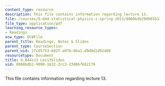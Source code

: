 ```yaml
---
content_type: resource
description: This file contains information regarding lecture 13.
file: /courses/8-044-statistical-physics-i-spring-2013/8060bdb2909016322cc323d867682179_MIT8_044S13_L13.pdf
file_type: application/pdf
learning_resource_types:
- Readings
ocw_type: OCWFile
parent_title: Readings, Notes & Slides
parent_type: CourseSection
parent_uid: 27c05753-682f-a97b-66a1-d9d0d2d92d89
resourcetype: Document
title: 8.044s13 Lec13Slides
uid: 8060bdb2-9090-1632-2cc3-23d867682179
---
```

This file contains information regarding lecture 13.

